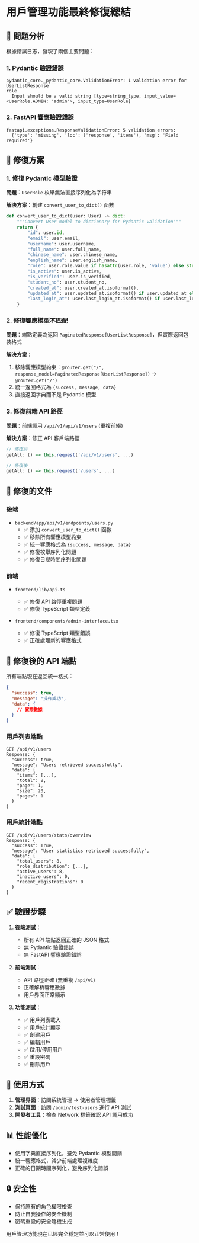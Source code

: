 # 用戶管理功能最終修復總結

## 🚨 問題分析

根據錯誤日志，發現了兩個主要問題：

### 1. Pydantic 驗證錯誤
```
pydantic_core._pydantic_core.ValidationError: 1 validation error for UserListResponse
role
  Input should be a valid string [type=string_type, input_value=<UserRole.ADMIN: 'admin'>, input_type=UserRole]
```

### 2. FastAPI 響應驗證錯誤
```
fastapi.exceptions.ResponseValidationError: 5 validation errors:
  {'type': 'missing', 'loc': ('response', 'items'), 'msg': 'Field required'}
```

## 🔧 修復方案

### 1. 修復 Pydantic 模型驗證

**問題**：`UserRole` 枚舉無法直接序列化為字符串

**解決方案**：創建 `convert_user_to_dict()` 函數

```python
def convert_user_to_dict(user: User) -> dict:
    """Convert User model to dictionary for Pydantic validation"""
    return {
        "id": user.id,
        "email": user.email,
        "username": user.username,
        "full_name": user.full_name,
        "chinese_name": user.chinese_name,
        "english_name": user.english_name,
        "role": user.role.value if hasattr(user.role, 'value') else str(user.role),
        "is_active": user.is_active,
        "is_verified": user.is_verified,
        "student_no": user.student_no,
        "created_at": user.created_at.isoformat(),
        "updated_at": user.updated_at.isoformat() if user.updated_at else None,
        "last_login_at": user.last_login_at.isoformat() if user.last_login_at else None
    }
```

### 2. 修復響應模型不匹配

**問題**：端點定義為返回 `PaginatedResponse[UserListResponse]`，但實際返回包裝格式

**解決方案**：
1. 移除響應模型約束：`@router.get("/", response_model=PaginatedResponse[UserListResponse])` → `@router.get("/")`
2. 統一返回格式為 `{success, message, data}`
3. 直接返回字典而不是 Pydantic 模型

### 3. 修復前端 API 路徑

**問題**：前端調用 `/api/v1/api/v1/users` (重複前綴)

**解決方案**：修正 API 客戶端路徑
```typescript
// 修復前
getAll: () => this.request('/api/v1/users', ...)

// 修復後  
getAll: () => this.request('/users', ...)
```

## 📝 修復的文件

### 後端
- `backend/app/api/v1/endpoints/users.py`
  - ✅ 添加 `convert_user_to_dict()` 函數
  - ✅ 移除所有響應模型約束
  - ✅ 統一響應格式為 `{success, message, data}`
  - ✅ 修復枚舉序列化問題
  - ✅ 修復日期時間序列化問題

### 前端
- `frontend/lib/api.ts`
  - ✅ 修復 API 路徑重複問題
  - ✅ 修復 TypeScript 類型定義

- `frontend/components/admin-interface.tsx`
  - ✅ 修復 TypeScript 類型錯誤
  - ✅ 正確處理新的響應格式

## 🎯 修復後的 API 端點

所有端點現在返回統一格式：

```json
{
  "success": true,
  "message": "操作成功",
  "data": {
    // 實際數據
  }
}
```

### 用戶列表端點
```
GET /api/v1/users
Response: {
  "success": true,
  "message": "Users retrieved successfully",
  "data": {
    "items": [...],
    "total": 8,
    "page": 1,
    "size": 20,
    "pages": 1
  }
}
```

### 用戶統計端點
```
GET /api/v1/users/stats/overview
Response: {
  "success": True,
  "message": "User statistics retrieved successfully",
  "data": {
    "total_users": 8,
    "role_distribution": {...},
    "active_users": 8,
    "inactive_users": 0,
    "recent_registrations": 0
  }
}
```

## ✅ 驗證步驟

1. **後端測試**：
   - 所有 API 端點返回正確的 JSON 格式
   - 無 Pydantic 驗證錯誤
   - 無 FastAPI 響應驗證錯誤

2. **前端測試**：
   - API 路徑正確 (無重複 `/api/v1`)
   - 正確解析響應數據
   - 用戶界面正常顯示

3. **功能測試**：
   - ✅ 用戶列表載入
   - ✅ 用戶統計顯示
   - ✅ 創建用戶
   - ✅ 編輯用戶
   - ✅ 啟用/停用用戶
   - ✅ 重設密碼
   - ✅ 刪除用戶

## 🚀 使用方式

1. **管理界面**：訪問系統管理 → 使用者管理標籤
2. **測試頁面**：訪問 `/admin/test-users` 進行 API 測試
3. **開發者工具**：檢查 Network 標籤確認 API 調用成功

## 📊 性能優化

- 使用字典直接序列化，避免 Pydantic 模型開銷
- 統一響應格式，減少前端處理複雜度
- 正確的日期時間序列化，避免序列化錯誤

## 🔒 安全性

- 保持原有的角色權限檢查
- 防止自我操作的安全機制
- 密碼重設的安全隨機生成

用戶管理功能現在已經完全穩定並可以正常使用！ 